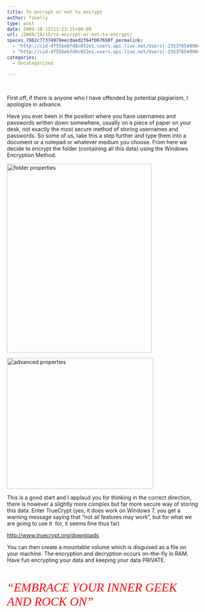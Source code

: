 ```yaml
---
title: To encrypt or not to encrypt
author: fskelly
type: post
date: 2009-10-15T11:23:25+00:00
url: /2009/10/15/to-encrypt-or-not-to-encrypt/
spaces_7962c77374979eecdaed2f64f067650f_permalink:
  - "http://cid-df55bebfd8c052e1.users.api.live.net/Users(-2353765499046702367)/Blogs('DF55BEBFD8C052E1!116')/Entries('DF55BEBFD8C052E1!2399')?authkey=22Fzl6To93U%24"
  - "http://cid-df55bebfd8c052e1.users.api.live.net/Users(-2353765499046702367)/Blogs('DF55BEBFD8C052E1!116')/Entries('DF55BEBFD8C052E1!2399')?authkey=22Fzl6To93U%24"
categories:
  - Uncategorized

---
```

<div id="msgcns!DF55BEBFD8C052E1!2399" class="bvMsg">
  <p>
     
  </p>
  
  <p>
    First off, if there is anyone who I have offended by potential plagiarism, I apologize in advance.
  </p>
  
  <p>
    Have you ever been in the position where you have usernames and passwords written down somewhere, usually on a piece of paper on your desk, not exactly the most secure method of storing usernames and passwords. So some of us, take this a step further and type them into a document or a notepad or whatever medium you choose. From here we decide to encrypt the folder (containing all this data) using the Windows Encryption Method.
  </p>
  
  <p>
    <a href="http://fskelly.files.wordpress.com/2009/10/folderproperties3.png" rel="WLPP"><img loading="lazy" style="display:inline;border-width:0;" title="folder properties" border="0" alt="folder properties" src="http://fskelly.files.wordpress.com/2009/10/folderproperties3.png?w=229" width="380" height="495" /></a>
  </p>
  
  <p>
    <a href="http://fskelly.files.wordpress.com/2009/10/advancedproperties3.jpg" rel="WLPP"><img loading="lazy" style="display:inline;border-width:0;" title="advanced properties" border="0" alt="advanced properties" src="http://fskelly.files.wordpress.com/2009/10/advancedproperties3.jpg?w=300" width="384" height="343" /></a>
  </p>
  
  <p>
    This is a good start and I applaud you for thinking in the correct direction, there is however a slightly more complex but far more secure way of storing this data. Enter TrueCrypt (yes, it does work on Windows 7, you get a warning message saying that “not all features may work”, but for what we are going to use it  for, it seems fine thus far)
  </p>
  
  <p>
    <a title="http://www.truecrypt.org/downloads" href="http://www.truecrypt.org/downloads">http://www.truecrypt.org/downloads</a>
  </p>
  
  <p>
    You can then create a mountable volume which is disguised as a file on your machine. The encryption and decryption occurs on-the-fly in RAM. Have fun encrypting your data and keeping your data PRIVATE.
  </p>
  
  <p>
     
  </p>
  
  <p>
    <font color="#ff0000" size="6" face="Broadway"><em>“EMBRACE YOUR INNER GEEK AND ROCK ON”</em></font>
  </p></p>
</div>